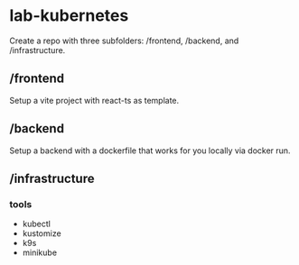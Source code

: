 # lab-kubernetes

Create a repo with three subfolders: /frontend, /backend, and /infrastructure.

## /frontend

Setup a vite project with react-ts as template.

## /backend

Setup a backend with a dockerfile that works for you locally via docker run.

## /infrastructure

### tools

- kubectl
- kustomize
- k9s
- minikube
